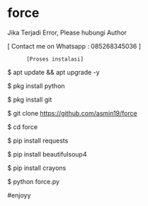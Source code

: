 # force
Jika Terjadi Error, Please hubungi Author

[ Contact me on Whatsapp : 085268345036 ] 
  

          [Proses instalasi]

$ apt update && apt upgrade -y

$ pkg install python

$ pkg install git

$ git clone https://github.com/asmin19/force

$ cd force

$ pip install requests

$ pip install beautifulsoup4

$ pip install crayons

$ python force.py


#enjoyy
